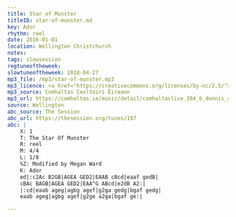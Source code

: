 ```yaml
---
title: Star of Munster
titleID: star-of-munster.md
key: Ador
rhythm: reel
date: 2016-01-01
location: Wellington Christchurch
notes:
tags: slowsession
regtuneoftheweek:
slowtuneoftheweek: 2018-04-27
mp3_file: /mp3/star-of-munster.mp3
mp3_licence: <a href="https://creativecommons.org/licenses/by-nc/2.5/">CC-BY-NC-2.5</a>
mp3_source: Comhaltas Ceoltóirí Éireann
mp3_url: https://comhaltas.ie/music/detail/comhaltaslive_204_6_dennis_alexander/
source: Wellington
abc_source: The Session
abc_url: https://thesession.org/tunes/197
abc: |
    X: 1
    T: The Star Of Munster
    R: reel
    M: 4/4
    L: 1/8
    %Z: Modified by Megan Ward
    K: Ador
    ed|:c2Ac B2GB|AGEA GED2|EAAB cBcd|eaaf gedB|
    cBAc BAGB|AGEA GED2|EAA^G ABcd|e2dB A2:|
    |:cd|eaab ageg|agbg agef|g2ga gedg|bgaf gedg|
    eaab ageg|agbg agef|g2ge a2ga|bgaf ge:|

---
```

